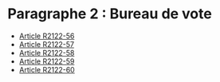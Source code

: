 # Paragraphe 2 : Bureau de vote &#13;
&#13;
&#13;


* [Article R2122-56](./LEGIARTI000024280481.md)
* [Article R2122-57](./LEGIARTI000024280483.md)
* [Article R2122-58](./LEGIARTI000024280485.md)
* [Article R2122-59](./LEGIARTI000024280487.md)
* [Article R2122-60](./LEGIARTI000024280489.md)
